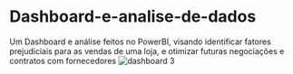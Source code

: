 # Dashboard-e-analise-de-dados
Um Dashboard e análise feitos no PowerBI, visando identificar fatores prejudiciais para as vendas de uma loja, e otimizar futuras negociações e contratos com fornecedores
![dashboard 3](https://user-images.githubusercontent.com/72771600/130982106-0bd2fb11-d68b-4c30-9f3f-c61f2e91590c.png)

